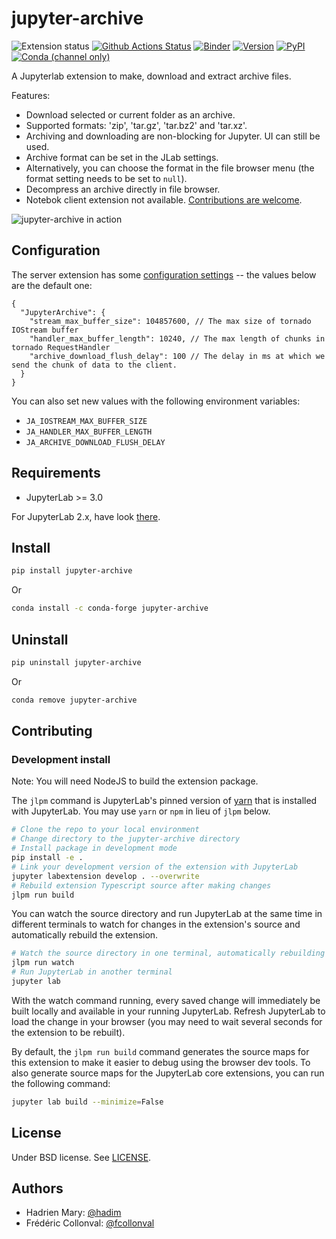 # jupyter-archive

![Extension status](https://img.shields.io/badge/status-ready-success "ready to be used")
[![Github Actions Status](https://github.com/jupyterlab-contrib/jupyter-archive/workflows/Build/badge.svg)](https://github.com/jupyterlab-contrib/jupyter-archive/actions?query=workflow%3ABuild)
[![Binder](https://mybinder.org/badge_logo.svg)](https://mybinder.org/v2/gh/jupyterlab-contrib/jupyter-archive.git/master?urlpath=lab)
[![Version](https://img.shields.io/npm/v/@hadim/jupyter-archive.svg)](https://www.npmjs.com/package/@hadim/jupyter-archive)
[![PyPI](https://img.shields.io/pypi/v/jupyter-archive)](https://pypi.org/project/jupyter-archive/)
[![Conda (channel only)](https://img.shields.io/conda/vn/conda-forge/jupyter-archive)](https://anaconda.org/conda-forge/jupyter-archive)

A Jupyterlab extension to make, download and extract archive files.

Features:

- Download selected or current folder as an archive.
- Supported formats: 'zip', 'tar.gz', 'tar.bz2' and 'tar.xz'.
- Archiving and downloading are non-blocking for Jupyter. UI can still be used.
- Archive format can be set in the JLab settings.
- Alternatively, you can choose the format in the file browser menu (the format setting needs to be set to `null`).
- Decompress an archive directly in file browser.
- Notebok client extension not available. [Contributions are welcome](https://github.com/jupyterlab-contrib/jupyter-archive/issues/21).

![jupyter-archive in action](https://raw.githubusercontent.com/jupyterlab-contrib/jupyter-archive/master/archive.gif)

## Configuration

The server extension has some [configuration settings](https://jupyter-server.readthedocs.io/en/latest/users/configuration.html) -- 
 the values below are the default one:

```json5
{
  "JupyterArchive": {
    "stream_max_buffer_size": 104857600, // The max size of tornado IOStream buffer
    "handler_max_buffer_length": 10240, // The max length of chunks in tornado RequestHandler
    "archive_download_flush_delay": 100 // The delay in ms at which we send the chunk of data to the client.
  }
}
```

You can also set new values with the following environment variables:

- `JA_IOSTREAM_MAX_BUFFER_SIZE`
- `JA_HANDLER_MAX_BUFFER_LENGTH`
- `JA_ARCHIVE_DOWNLOAD_FLUSH_DELAY`

## Requirements

- JupyterLab >= 3.0

For JupyterLab 2.x, have look [there](https://github.com/jupyterlab-contrib/jupyter-archive/tree/2.x).

## Install

```bash
pip install jupyter-archive
```

Or

```bash
conda install -c conda-forge jupyter-archive
```

## Uninstall

```bash
pip uninstall jupyter-archive
```

Or

```bash
conda remove jupyter-archive
```

## Contributing

### Development install

Note: You will need NodeJS to build the extension package.

The `jlpm` command is JupyterLab's pinned version of
[yarn](https://yarnpkg.com/) that is installed with JupyterLab. You may use
`yarn` or `npm` in lieu of `jlpm` below.

```bash
# Clone the repo to your local environment
# Change directory to the jupyter-archive directory
# Install package in development mode
pip install -e .
# Link your development version of the extension with JupyterLab
jupyter labextension develop . --overwrite
# Rebuild extension Typescript source after making changes
jlpm run build
```

You can watch the source directory and run JupyterLab at the same time in different terminals to watch for changes in the extension's source and automatically rebuild the extension.

```bash
# Watch the source directory in one terminal, automatically rebuilding when needed
jlpm run watch
# Run JupyterLab in another terminal
jupyter lab
```

With the watch command running, every saved change will immediately be built locally and available in your running JupyterLab. Refresh JupyterLab to load the change in your browser (you may need to wait several seconds for the extension to be rebuilt).

By default, the `jlpm run build` command generates the source maps for this extension to make it easier to debug using the browser dev tools. To also generate source maps for the JupyterLab core extensions, you can run the following command:

```bash
jupyter lab build --minimize=False
```

## License

Under BSD license. See [LICENSE](LICENSE).

## Authors

- Hadrien Mary: [@hadim](https://github.com/hadim)
- Frédéric Collonval: [@fcollonval](https://github.com/fcollonval)
